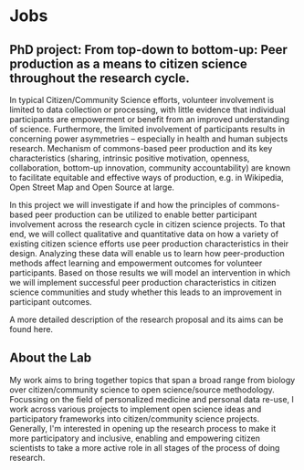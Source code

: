 # Jobs

## PhD project: From top-down to bottom-up: Peer production as a means to citizen science throughout the research cycle.
In typical Citizen/Community Science efforts, volunteer involvement is limited to data collection or processing, with little evidence that individual participants are empowerment or benefit from an improved understanding of science. Furthermore, the limited involvement of participants results in concerning power asymmetries – especially in health and human subjects research. Mechanism of commons-based peer production and its key characteristics (sharing, intrinsic positive motivation, openness, collaboration, bottom-up innovation, community accountability) are known to facilitate equitable and effective ways of production, e.g. in Wikipedia, Open Street Map and Open Source at large. 

In this project we will investigate if and how the principles of commons-based peer production can be utilized to enable better participant involvement across the research cycle in citizen science projects. To that end, we will collect qualitative and quantitative data on how a variety of existing citizen science efforts use peer production characteristics in their design. Analyzing these data will enable us to learn how peer-production methods affect learning and empowerment outcomes for volunteer participants. Based on those results we will model an intervention in which we will implement successful peer production characteristics in citizen science communities and study whether this leads to an improvement in participant outcomes.

A more detailed description of the research proposal and its aims can be found here.

## About the Lab
My work aims to bring together topics that span a broad range from biology over citizen/community science to open science/source methodology. Focussing on the field of personalized medicine and personal data re-use, I work across various projects to implement open science ideas and participatory frameworks into citizen/community science projects. Generally, I'm interested in opening up the research process to make it more participatory and inclusive, enabling and empowering citizen scientists to take a more active role in all stages of the process of doing research.
